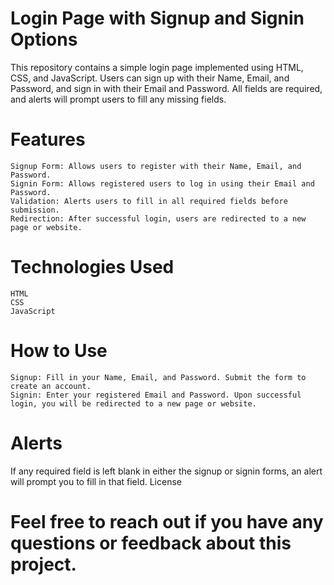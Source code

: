 # Login Page with Signup and Signin Options

This repository contains a simple login page implemented using HTML, CSS, and JavaScript. Users can sign up with their Name, Email, and Password, and sign in with their Email and Password. All fields are required, and alerts will prompt users to fill any missing fields.

# Features

    Signup Form: Allows users to register with their Name, Email, and Password.
    Signin Form: Allows registered users to log in using their Email and Password.
    Validation: Alerts users to fill in all required fields before submission.
    Redirection: After successful login, users are redirected to a new page or website.

# Technologies Used

    HTML
    CSS
    JavaScript
    
# How to Use

    Signup: Fill in your Name, Email, and Password. Submit the form to create an account.
    Signin: Enter your registered Email and Password. Upon successful login, you will be redirected to a new page or website.

# Alerts

If any required field is left blank in either the signup or signin forms, an alert will prompt you to fill in that field.
License


# Feel free to reach out if you have any questions or feedback about this project.
